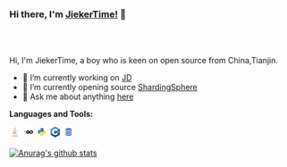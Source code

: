 ### Hi there, I'm [JiekerTime!]() 👋

<br />
<br />

Hi, I'm JiekerTime, a boy who is keen on open source from China,Tianjin.

- 🔭 I’m currently working on [JD](https://corporate.jd.com/)
- 🌱 I’m currently opening source [ShardingSphere](https://shardingsphere.apache.org/)
- 💬 Ask me about anything [here](https://github.com/JiekerTime/JiekerTime/issues)

**Languages and Tools:**  

<code><img height="20" src="https://raw.githubusercontent.com/github/explore/80688e429a7d4ef2fca1e82350fe8e3517d3494d/topics/java/java.png"></code>
<code><img height="20" src="https://raw.githubusercontent.com/github/explore/80688e429a7d4ef2fca1e82350fe8e3517d3494d/topics/go/go.png"></code>
<code><img height="20" src="https://raw.githubusercontent.com/github/explore/80688e429a7d4ef2fca1e82350fe8e3517d3494d/topics/python/python.png"></code>
<code><img height="20" src="https://raw.githubusercontent.com/github/explore/80688e429a7d4ef2fca1e82350fe8e3517d3494d/topics/cpp/cpp.png"></code>
<code><img height="20" src="https://raw.githubusercontent.com/github/explore/80688e429a7d4ef2fca1e82350fe8e3517d3494d/topics/sql/sql.png"></code>

<a href="https://github.com/anuraghazra/github-readme-stats">
  <img align="center" src="https://github-readme-stats.anuraghazra1.vercel.app/api?username=JiekerTime&show_icons=true&include_all_commits=true&theme=material-palenight" alt="Anurag's github stats" />
</a>
<!--<a href="https://github.com/anuraghazra/github-readme-stats">-->
  <!-- Change the `github-readme-stats.anuraghazra1.vercel.app` to `github-readme-stats.vercel.app`  -->
  <!--<img align="center" src="https://github-readme-stats.anuraghazra1.vercel.app/api/top-langs/?username=JiekerTime&layout=compact&theme=material-palenight" />-->
<!--</a>-->
